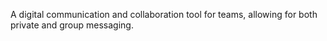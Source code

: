 A digital communication and collaboration tool for teams, allowing for both private and group messaging. 
